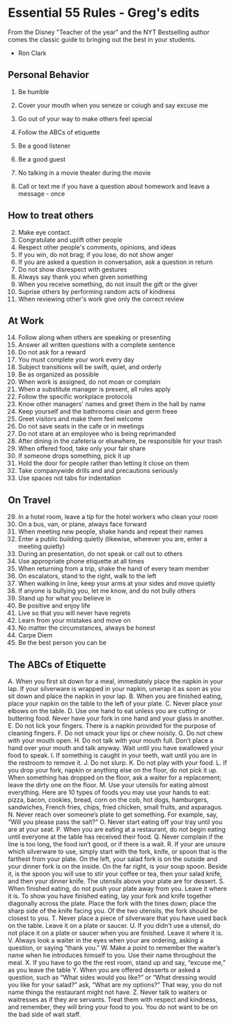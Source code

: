 # Essential 55 Rules - Greg's edits

From the Disney "Teacher of the year" and the NYT Bestselling author comes the classic guide to bringing out the best in your students.

- Ron Clark

## Personal Behavior
1. Be humble
7. Cover your mouth when you seneze or coiugh and say excuse me
23. Go out of your way to make others feel special
30. Follow the ABCs of etiquette
38. Be a good listener
40. Be a good guest
39. No talking in a movie theater during the movie

29. Call or text me if you have a question about homework and leave a message - once

## How to treat others
2. Make eye contact.
3. Congratulate and uplift other people
4. Respect other people's comments, opinions, and ideas
5. If you win, do not brag; if you lose, do not show anger
6. If you are asked a question in conversation, ask a question in return
7. Do not show disrespect with gestures
8. Always say thank you when given something
9. When you receive something, do not insult the gift or the giver
10. Suprise others by performing random acts of kindness
11. When reviewing other's work give only the correct review

## At Work
14. Follow along when others are speaking or presenting
15. Answer all written questions with a complete sentence
16. Do not ask for a reward
17. You must complete your work every day
18. Subject transitions will be swift, quiet, and orderly
19. Be as organized as possible
20. When work is assigned, do not moan or complain
21. When a substitute manager is present, all rules apply
22. Follow the specific workplace protocols
23. Know other managers' names and greet them in the hall by name
24. Keep yourself and the bathrooms clean and germ freee
25. Greet visitors and make them feel welcome
26. Do not save seats in the cafe or in meetings
27. Do not stare at an employee who is being reprimanded
28. After dining in the cafeteria or elsewhere, be responsible for your trash
32. When offered food, take only your fair share
33. If someone drops something, pick it up
34. Hold the door for people rather than letting it close on them
38. Take companywide drills and and precautions seriously
47. Use spaces not tabs for indentation

## On Travel
29. In a hotel room, leave a tip for the hotel workers who clean your room
30. On a bus, van, or plane, always face forward
31. When meeting new people, shake hands and repeat their names
32. Enter a public building quietly (likewise, wherever you are, enter a meeting quietly)
33. During an presentation, do not speak or call out to others
34. Use appropriate phone etiquette at all times
35. When returning from a trip, shake the hand of every team member
36. On escalators, stand to the right, walk to the left
37. When walking in line, keep your arms at your sides and move quietly
41. If anyone is bullying you, let me know, and do not bully others
42. Stand up for what you believe in
43. Be positive and enjoy life
44. Live so that you will never have regrets
45. Learn from your mistakes and move on
46. No matter the circumstances, always be honest
47. Carpe Diem
48. Be the best person you can be

## The ABCs of Etiquette

A. When you first sit down for a meal, immediately place the napkin in your lap. If your silverware is wrapped in your napkin, unwrap it as soon as you sit down and place the napkin in your lap.
B. When you are finished eating, place your napkin on the table to the left of your plate.
C. Never place your elbows on the table.
D. Use one hand to eat unless you are cutting or buttering food. Never have your fork in one hand and your glass in another.
E. Do not lick your fingers. There is a napkin provided for the purpose of cleaning fingers.
F. Do not smack your lips or chew noisily.
G. Do not chew with your mouth open.
H. Do not talk with your mouth full. Don’t place a hand over your mouth and talk anyway. Wait until you have swallowed your food to speak.
I. If something is caught in your teeth, wait until you are in the restroom to remove it.
J. Do not slurp.
K. Do not play with your food.
L. If you drop your fork, napkin or anything else on the floor, do not pick it up. When something has dropped on the floor, ask a waiter for a replacement; leave the dirty one on the floor.
M. Use your utensils for eating almost everything. Here are 10 types of foods you may use your hands to eat: pizza, bacon, cookies, bread, corn on the cob, hot dogs, hamburgers, sandwiches, French fries, chips, fried chicken, small fruits, and asparagus.
N. Never reach over someone’s plate to get something. For example, say, “Will you please pass the salt?”
O. Never start eating off your tray until you are at your seat.
P. When you are eating at a restaurant, do not begin eating until everyone at the table has received their food.
Q. Never complain if the line is too long, the food isn’t good, or if there is a wait.
R. If your are unsure which silverware to use, simply start with the fork, knife, or spoon that is the farthest from your plate. On the left, your salad fork is on the outside and your dinner fork is on the inside. On the far right, is your soup spoon. Beside it, is the spoon you will use to stir your coffee or tea, then your salad knife, and then your dinner knife. The utensils above your plate are for dessert.
S. When finished eating, do not push your plate away from you. Leave it where it is. To show you have finished eating, lay your fork and knife together diagonally across the plate. Place the fork with the tines down; place the sharp side of the knife facing you. Of the two utensils, the fork should be closest to you.
T. Never place a piece of silverware that you have used back on the table. Leave it on a plate or saucer.
U. If you didn’t use a utensil, do not place it on a plate or saucer when you are finished. Leave it where it is.
V. Always look a waiter in the eyes when your are ordering, asking a question, or saying “thank you.”
W. Make a point to remember the waiter’s name when he introduces himself to you. Use their name throughout the meal.
X. If you have to go the the rest room, stand up and say, “excuse me,” as you leave the table
Y. When you are offered desserts or asked a question, such as “What sides would you like?” or “What dressing would you like for your salad?” ask, “What are my options?” That way, you do not name things the restaurant might not have.
Z. Never talk to waiters or waitresses as if they are servants. Treat them with respect and kindness, and remember, they will bring your food to you. You do not want to be on the bad side of wait staff.
<!--stackedit_data:
eyJoaXN0b3J5IjpbMTcxOTk2Mjc4MF19
-->